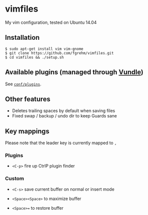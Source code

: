 # vimfiles

My vim configuration, tested on Ubuntu 14.04


## Installation

    $ sudo apt-get install vim vim-gnome
    $ git clone https://github.com/fgrehm/vimfiles.git
    $ cd vimfiles && ./setup.sh


## Available plugins (managed through [Vundle](https://github.com/gmarik/vundle))

See [`conf/plugins`](conf/plugins).


## Other features

* Deletes trailing spaces by default when saving files
* Fixed swap / backup / undo dir to keep Guards sane


## Key mappings

Please note that the leader key is currently mapped to `,`

### Plugins

* `<C-p>` fire up CtrlP plugin finder

### Custom

* `<C-s>` save current buffer on normal or insert mode

* `<Space><Space>` to maximize buffer
* `<Space>=` to restore buffer
